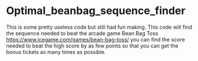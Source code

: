 # Optimal_beanbag_sequence_finder
This is some pretty useless code but still had fun making. This code will find the sequence needed to beat the arcade game Bean Bag Toss https://www.icegame.com/games/bean-bag-toss/ you can find the score needed to beat the high score by as few points so that you can get the bonus tickets as many times as possible.
